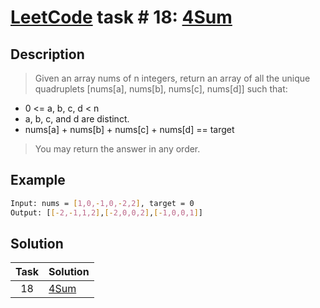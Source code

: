 # [LeetCode][leetcode] task # 18: [4Sum][task]

Description
-----------

> Given an array nums of n integers,
> return an array of all the unique quadruplets
> [nums[a], nums[b], nums[c], nums[d]] such that:
>
* 0 <= a, b, c, d < n
* a, b, c, and d are distinct.
* nums[a] + nums[b] + nums[c] + nums[d] == target
>
> You may return the answer in any order.

Example
-------

```sh
Input: nums = [1,0,-1,0,-2,2], target = 0
Output: [[-2,-1,1,2],[-2,0,0,2],[-1,0,0,1]]
```

Solution
--------

| Task | Solution         |
|:----:|:-----------------|
|  18  | [4Sum][solution] |


[leetcode]: <http://leetcode.com/>
[task]: <https://leetcode.com/problems/4sum>
[solution]: <https://github.com/wellaxis/praxis-leetcode/blob/main/src/main/java/com/witalis/praxis/leetcode/task/h1/p18/option/Practice.java>

